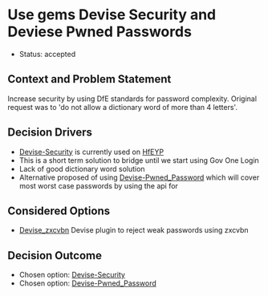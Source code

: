 # Use gems Devise Security and Deviese Pwned Passwords

* Status: accepted

## Context and Problem Statement

Increase security by using DfE standards for password complexity. Original request was to 'do not allow a dictionary word of more than 4 letters'.

## Decision Drivers

* [Devise-Security](https://github.com/devise-security/devise-security) is currently used on [HfEYP](https://help-for-early-years-providers.education.gov.uk)
* This is a short term solution to bridge until we start using Gov One Login
* Lack of good dictionary word solution
* Alternative proposed of using [Devise-Pwned_Password](https://github.com/michaelbanfield/devise-pwned_password) which will cover most worst case passwords by using the api for 

## Considered Options
* [Devise_zxcvbn](https://github.com/bitzesty/devise_zxcvbn) Devise plugin to reject weak passwords using zxcvbn

## Decision Outcome

* Chosen option: [Devise-Security](https://github.com/devise-security/devise-security)
* Chosen option: [Devise-Pwned_Password](https://github.com/michaelbanfield/devise-pwned_password)